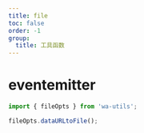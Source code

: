 ```yaml
---
title: file
toc: false
order: -1
group:
  title: 工具函数
---
```


# eventemitter

```typescript
import { fileOpts } from 'wa-utils';

fileOpts.dataURLtoFile();
```
